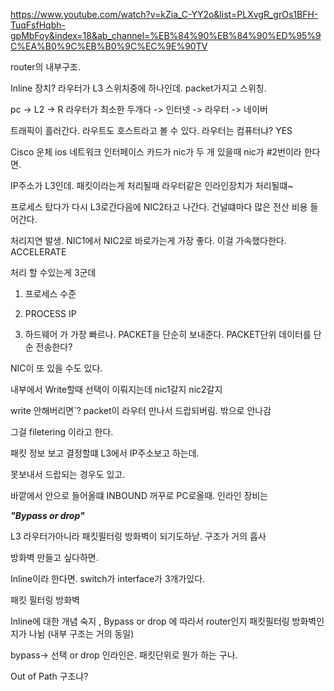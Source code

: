https://www.youtube.com/watch?v=kZia_C-YY2o&list=PLXvgR_grOs1BFH-TuqFsfHqbh-gpMbFoy&index=18&ab_channel=%EB%84%90%EB%84%90%ED%95%9C%EA%B0%9C%EB%B0%9C%EC%9E%90TV

router의 내부구조.

Inline 장치? 라우터가 L3 스위치중에 하나인데. packet가지고 스위칭. 

pc -> L2 -> R 라우터가 최소한 두개다 -> 인터넷  -> 라우터 -> 네이버 

트래픽이 흘러간다. 라우트도 호스트라고 볼 수 있다. 라우터는 컴퓨터냐? YES

Cisco 운체 ios 네트워크 인터페이스 카드가 nic가 두 개 있을때 nic가 #2번이라 한다면. 

IP주소가 L3인데. 패킷이라는게 처리될때 라우터같은 인라인장치가 처리될떄~

프로세스 탔다가 다시 L3로간다음에 NIC2타고 나간다. 건널떄마다 많은 전산 비용 들어간다.

처리지연 발생. NIC1에서 NIC2로 바로가는게 가장 좋다. 이걸 가속했다한다. ACCELERATE 

처리 할 수있는게 3군데

1. 프로세스 수준

2. PROCESS IP


3. 하드웨어 가 가장 빠르나. PACKET을 단순히 보내준다. PACKET단위 데이터를 단순 전송한다?

NIC이 또 있을 수도 있다.

내부에서 Write할때 선택이 이뤄지는데 nic1갈지 nic2갈지

write 안해버리면`? packet이 라우터 만나서 드랍되버림. 밖으로 안나감

그걸 filetering 이라고 한다.

패킷 정보 보고 결정할떄 L3에서 IP주소보고 하는데.

못보내서 드랍되는 경우도 있고.

바깥에서 안으로 들어올떄 INBOUND 꺼꾸로 PC로올때. 인라인 장비는 

***"Bypass or drop"***

L3 라우터가아니라 패킷필터링 방화벽이 되기도하낟. 구조가 거의 흡사

방화벽 만들고 싶다하면. 

Inline이라 한다면. switch가 interface가 3개가있다. 

패킷 필터링 방화벽



Inline에 대한 개념 숙지 , Bypass or drop 에 따라서 router인지 패킷필터링 방화벽인지가 나뉨 (내부 구조는 거의 동일)

bypass-> 선택 or drop 인라인은. 패킷단위로 뭔가 하는 구나.


Out of Path 구조냐?


